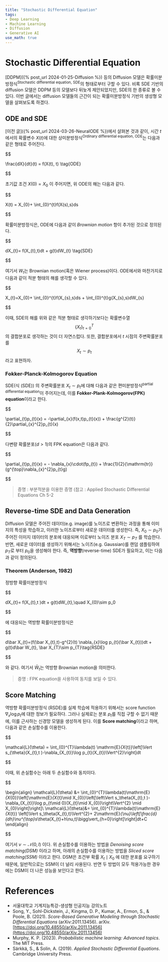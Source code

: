 ```yaml
---
title: "Stochastic Differential Equation"
tags: 
- Deep Learning
- Machine Learning
- Diffusion
- Generative AI
use_math: true
---
```

# Stochastic Differential Equation

[DDPM]({% post_url 2024-01-25-Diffusion %}) 등의 Diffusion 모델은 확률미분방정식<sup>Stochastic differential equation, SDE</sup>의 형태로부터 구할 수 있다. 비록 SDE 기반의 diffusion 모델은 DDPM 등의 모델보다 뒤늦게 제안되었지만, SDE의 한 종류로 볼 수 있다. 이번 글에서는 diffusion 모델들의 근간이 되는 확률미분방정식 기반의 생성형 모델을 살펴보도록 하겠다.

## ODE and SDE

[이전 글]({% post_url 2024-03-26-NeuralODE %})에서 살펴본 것과 같이, 시간 $t$에서의 확률변수 $X(t)$에 대한 상미분방정식<sup>Ordinary differential equation, ODE</sup>는 다음과 같은 형태로 주어진다.


$$

\frac{dX}{dt}(t) = f(X(t), t) \tag{ODE}


$$

초기값 조건 $X(0)= X_{0}$ 이 주어지면, 위 ODE의 해는 다음과 같다.


$$

X(t) = X_{0}+ \int_{0}^{t}f(X(s),s)ds


$$

확률미분방정식은, ODE에 다음과 같이 *Brownian motion* 항이 추가된 것으로 정의된다.


$$

dX_{t}= f(X_{t},t)dt + g(t)dW_{t} \tag{SDE}


$$

여기서 $W_{t}$는 Brownian motion(혹은 Wiener process)이다. ODE에서와 마찬가지로 다음과 같이 적분 형태의 해를 생각할 수 있다.


$$

X_{t}=X_{0}+ \int_{0}^{t}f(X_{s},s)ds + \int_{0}^{t}g(X_{s},s)dW_{s}


$$

이때, SDE의 해를 위와 같은 적분 형태로 생각하기보다는 확률변수열 $$\{X_{t}\}_{t=0}^{T}$$ 의 결합분포로 생각하는 것이 더 자연스럽다. 또한, 결합분포에서 $t$ 시점의 주변확률분포를 $$X_{t}\sim p_{t}$$ 라고 표현하자.

### Fokker-Planck-Kolmogorov Equation

SDE(식 $(\mathrm{SDE})$) 의 주변확률분포 $X_{t}\sim p_{t}$에 대해 다음과 같은 편미분방정식<sup>partial differential equation</sup>이 주어지는데, 이를 **Fokker-Plank-Kolmogorov(FPK) equation**이라고 한다.


$$

\partial_{t}p_{t}(x) = -\partial_{x}(f(x,t)p_{t}(x)) + \frac{g^{2}(t)}{2}\partial_{x}^{2}p_{t}(x)


$$

다변량 확률분포($d>1$)의 FPK equation은 다음과 같다.


$$

\partial_{t}p_{t}(x) = - \nabla_{x}\cdot(fp_{t}) + \frac{1}{2}{\mathrm{tr}}(g^{\top}\nabla_{x}^{2}p_{t}g)


$$

> 증명 : 부분적분을 이용한 증명 (참고 : Applied Stochastic Differential Equations Ch 5-2

## Reverse-time SDE and Data Generation

Diffusion 모델은 주어진 데이터(e.g. image)를 노이즈로 변환하는 과정을 통해 이미지의 특성을 학습하고, 이러한 노이즈로부터 새로운 데이터를 생성한다. 즉, $X_{0}\sim p_{0}$가 주어진 이미지 데이터의 분포에 대응되며 이로부터 노이즈 분포 $X_{T}\sim p_T$ 를 학습한다. 반면, 새로운 데이터를 생성하기 위해서는 노이즈(e.g. Gaussian)를 랜덤 샘플링하여 $p_T$로 부터 $p_{0}$을 생성해야 한다. 즉, **역방향**(reverse-time) SDE가 필요하고, 이는 다음과 같이 정의된다.

### Theorem (Anderson, 1982)
정방향 확률미분방정식


$$

dX_{t}= f(X_{t},t )dt + g(t)dW_{t},\quad X_{0}\sim p_0


$$

에 대응되는 역방향 확률미분방정식은


$$

d\bar X_{t}=(f(\bar X_{t},t)-g^{2}(t) \nabla_{x}\log p_{t}(\bar X_{t}))dt + g(t)d\bar W_{t}, \bar X_{T}\sim p_{T}\tag{RSDE}


$$

와 같다. 여기서 $\bar W_{t}$는 역방향 Brownian motion을 의미한다.

> 증명 : FPK equation을 사용하여 동치를 보일 수 있다.

## Score Matching

역방향 확률미분방정식 $(\mathrm{RSDE})$를 실제 학습에 적용하기 위해서는 score function $\nabla_x \log p_{t}$에 대한 정보가 필요하다. 그러나 실제로는 분포 $p_{t}$를 직접 구할 수 없기 때문에, 이를 근사하는 신경망 모델을 생성하게 된다. 이를 **Score matching**이라고 하며, 다음과 같은 손실함수를 이용한다.


$$

\mathcal{L}(\theta) = \int_{0}^{T}\lambda(t) \mathrm{E}_{X_{t}}\left[\Vert s_{\theta}(X_{t},t )-\nabla_{X_{t}}\log p_{t}(X_{t})\Vert^{2}\right]dt


$$

이때, 위 손실함수는 아래 두 손실함수와 동치이다.


$$

\begin{align}
\mathcal{L}(\theta) &=  \int_{0}^{T}\lambda(t)\mathrm{E}_{X_{0}}\left[\mathrm{E}_{X_{t}\mid X_{0}}\left[\left\Vert s_\theta(X_{t},t )-\nabla_{X_{t}}\log p_{t\mid 0}(X_{t}\mid X_{0})\right\Vert^{2} \mid X_{0}\right]\right]\\
\mathcal{L}(\theta)&= \int_{0}^{T}\lambda(t)\mathrm{E}_{X_{t}} \left[\Vert s_\theta(X_{t},t)\Vert^{2}+ 2\mathrm{E}_{\nu}\left[\frac{d}{dh}\nu^{\top}s_\theta(X_{t}+h\nu,t)\bigg\vert_{h=0}\right]\right]dt+C
\end{align}


$$

여기서 $\nu\sim\mathcal{N}(0,I)$ 이다. 위 손실함수를 이용하는 방법을 *Denoising score matching(DSM)* 이라고 하며, 아래의 손실함수를 이용하는 방법을 *Sliced score matching(SSM)* 이라고 한다. DSM은 조건부 확률 $X_{t}\mid X_{0}$ 에 대한 분포를 요구하기 때문에, 일반적으로는 SSM이 더 널리 사용된다. 반면 두 방법이 모두 적용가능한 경우에는 DSM이 더 나은 성능을 보인다고 한다.




# References
- 서울대학교 기계지능특강-생성형 인공지능 강의노트
- Song, Y., Sohl-Dickstein, J., Kingma, D. P., Kumar, A., Ermon, S., & Poole, B. (2021). _Score-Based Generative Modeling through Stochastic Differential Equations_ (arXiv:2011.13456). arXiv. [https://doi.org/10.48550/arXiv.2011.13456](https://doi.org/10.48550/arXiv.2011.13456)
-  Murphy, K. P. (2023). _Probabilistic machine learning: Advanced topics_. The MIT Press.
- Särkkä, S., & Solin, A. (2019). _Applied Stochastic Differential Equations_. Cambridge University Press.
